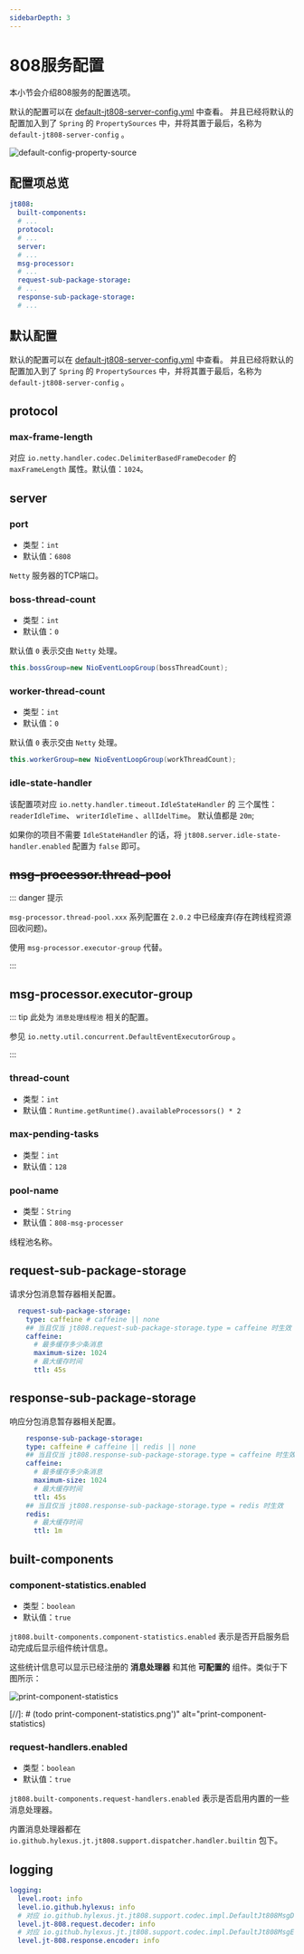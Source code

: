 ```yaml
---
sidebarDepth: 3
---
```


# 808服务配置

本小节会介绍808服务的配置选项。

默认的配置可以在
[default-jt808-server-config.yml](https://github.com/hylexus/jt-framework/tree/master/jt-808-server-spring-boot-stater/src/main/resources/META-INF/default-jt808-server-config.yml)
中查看。 并且已经将默认的配置加入到了 `Spring` 的 `PropertySources` 中，并将其置于最后，名称为 `default-jt808-server-config` 。

<p class="">
    <img :src="$withBase('/img/default-config-property-source.png')" alt="default-config-property-source">
</p> 

## 配置项总览

```yaml
jt808:
  built-components:
  # ...
  protocol:
  # ...
  server:
  # ...
  msg-processor:
  # ...
  request-sub-package-storage:
  # ...
  response-sub-package-storage:
  # ...
```

## 默认配置

默认的配置可以在
[default-jt808-server-config.yml](https://github.com/hylexus/jt-framework/tree/master/jt-808-server-spring-boot-stater/src/main/resources/META-INF/default-jt808-server-config.yml)
中查看。 并且已经将默认的配置加入到了 `Spring` 的 `PropertySources` 中，并将其置于最后，名称为 `default-jt808-server-config` 。

## protocol

### max-frame-length

对应 `io.netty.handler.codec.DelimiterBasedFrameDecoder` 的 `maxFrameLength` 属性。默认值：`1024`。

## server

### port

- 类型：`int`
- 默认值：`6808`

`Netty` 服务器的TCP端口。

### boss-thread-count

- 类型：`int`
- 默认值：`0`

默认值 `0` 表示交由 `Netty` 处理。

```java
this.bossGroup=new NioEventLoopGroup(bossThreadCount);
```

### worker-thread-count

- 类型：`int`
- 默认值：`0`

默认值 `0` 表示交由 `Netty` 处理。

```java
this.workerGroup=new NioEventLoopGroup(workThreadCount);
```

### idle-state-handler

该配置项对应 `io.netty.handler.timeout.IdleStateHandler` 的 三个属性：`readerIdleTime`、 `writerIdleTime` 、`allIdelTime`。 默认值都是 `20m`;

如果你的项目不需要 `IdleStateHandler` 的话，将 `jt808.server.idle-state-handler.enabled` 配置为 `false` 即可。

## ~~msg-processor.thread-pool~~

::: danger 提示

`msg-processor.thread-pool.xxx` 系列配置在 `2.0.2` 中已经废弃(存在跨线程资源回收问题)。

使用 `msg-processor.executor-group` 代替。

:::

## msg-processor.executor-group

::: tip 此处为 `消息处理线程池` 相关的配置。

参见 `io.netty.util.concurrent.DefaultEventExecutorGroup` 。

:::

### thread-count

- 类型：`int`
- 默认值：`Runtime.getRuntime().availableProcessors() * 2`

### max-pending-tasks

- 类型：`int`
- 默认值：`128`

### pool-name

- 类型：`String`
- 默认值：`808-msg-processer`

线程池名称。

## request-sub-package-storage

请求分包消息暂存器相关配置。

```yaml
  request-sub-package-storage:
    type: caffeine # caffeine || none
    ## 当且仅当 jt808.request-sub-package-storage.type = caffeine 时生效
    caffeine:
      # 最多缓存多少条消息
      maximum-size: 1024
      # 最大缓存时间
      ttl: 45s
```

## response-sub-package-storage

响应分包消息暂存器相关配置。

```yaml
    response-sub-package-storage:
    type: caffeine # caffeine || redis || none
    ## 当且仅当 jt808.response-sub-package-storage.type = caffeine 时生效
    caffeine:
      # 最多缓存多少条消息
      maximum-size: 1024
      # 最大缓存时间
      ttl: 45s
    ## 当且仅当 jt808.response-sub-package-storage.type = redis 时生效
    redis:
      # 最大缓存时间
      ttl: 1m
```

## built-components

### component-statistics.enabled

- 类型：`boolean`
- 默认值：`true`

`jt808.built-components.component-statistics.enabled` 表示是否开启服务启动完成后显示组件统计信息。

这些统计信息可以显示已经注册的 **消息处理器** 和其他 **可配置的** 组件。类似于下图所示：

<p class="">
    <img :src="$withBase('/img/print-component-statistics.png')" alt="print-component-statistics">
</p> 

[//]: # (todo print-component-statistics.png')" alt="print-component-statistics)

### request-handlers.enabled

- 类型：`boolean`
- 默认值：`true`

`jt808.built-components.request-handlers.enabled` 表示是否启用内置的一些消息处理器。

内置消息处理器都在 `io.github.hylexus.jt.jt808.support.dispatcher.handler.builtin` 包下。

## logging

```yaml
logging:
  level.root: info
  level.io.github.hylexus: info
  # 对应 io.github.hylexus.jt.jt808.support.codec.impl.DefaultJt808MsgDecoder 的日志
  level.jt-808.request.decoder: info
  # 对应 io.github.hylexus.jt.jt808.support.codec.impl.DefaultJt808MsgEncoder 的日志
  level.jt-808.response.encoder: info
```
